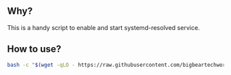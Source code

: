 ## Why?

This is a handy script to enable and start systemd-resolved service.

## How to use?

```bash
bash -c "$(wget -qLO - https://raw.githubusercontent.com/bigbeartechworld/big-bear-scripts/master/enable-dns-service/enable_dns_service.sh)"
```
